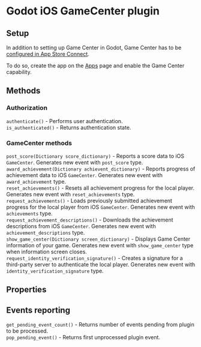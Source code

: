 # Godot iOS GameCenter plugin

## Setup

In addition to setting up Game Center in Godot, Game Center has to be [configured in App Store Connect](https://developer.apple.com/documentation/gamekit/enabling_and_configuring_game_center/).

To do so, create the app on the [Apps](https://appstoreconnect.apple.com/apps) page and enable the Game Center capability.

## Methods

### Authorization

`authenticate()` - Performs user authentication.  
`is_authenticated()` - Returns authentication state.

### GameCenter methods

`post_score(Dictionary score_dictionary)` - Reports a score data to iOS `GameCenter`. Generates new event with `post_score` type.  
`award_achievement(Dictionary achievent_dictionary)` - Reports progress of achievement data to iOS `GameCenter`. Generates new event with `award_achievement` type.  
`reset_achievements()` - Resets all achievement progress for the local player. Generates new event with `reset_achievements` type.  
`request_achievements()` - Loads previously submitted achievement progress for the local player from iOS `GameCenter`. Generates new event with `achievements` type.  
`request_achievement_descriptions()` - Downloads the achievement descriptions from iOS `GameCenter`. Generates new event with `achievement_descriptions` type.  
`show_game_center(Dictionary screen_dictionary)` - Displays Game Center information of your game. Generates new event with `show_game_center` type when information screen closes.  
`request_identity_verification_signature()` - Creates a signature for a third-party server to authenticate the local player. Generates new event with `identity_verification_signature` type.

## Properties

## Events reporting

`get_pending_event_count()` - Returns number of events pending from plugin to be processed.  
`pop_pending_event()` - Returns first unprocessed plugin event.

